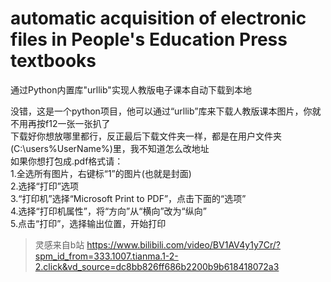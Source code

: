 # automatic acquisition of electronic files in People's Education Press textbooks
通过Python内置库"urllib"实现人教版电子课本自动下载到本地

没错，这是一个python项目，他可以通过“urllib”库来下载人教版课本图片，你就不用再按f12一张一张扒了
<br/>
下载好你想放哪里都行，反正最后下载文件夹一样，都是在用户文件夹(C:\users\%UserName%)里，我不知道怎么改地址
<br/>
  如果你想打包成.pdf格式请：<br/>
    1.全选所有图片，右键标“1”的图片(也就是封面)<br/>
    2.选择“打印”选项<br/>
    3.“打印机”选择“Microsoft Print to PDF”，点击下面的“选项”<br/>
    4.选择“打印机属性”，将“方向”从“横向”改为“纵向”<br/>
    5.点击“打印”，选择输出位置，开始打印
<br/>
>灵感来自b站 https://www.bilibili.com/video/BV1AV4y1y7Cr/?spm_id_from=333.1007.tianma.1-2-2.click&vd_source=dc8bb826ff686b2200b9b618418072a3
